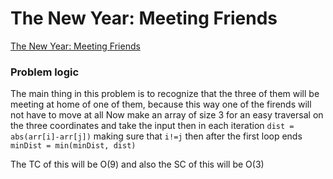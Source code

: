 # The New Year: Meeting Friends 
[The New Year: Meeting Friends](https://codeforces.com/problemset/problem/723/A)

### Problem logic
The main thing in this problem is to recognize that the three of them will be meeting at
home of one of them, because this way one of the firends will not have to move at all
Now make an array of size 3 for an easy traversal on the three coordinates and take the input 
then in each iteration
`dist = abs(arr[i]-arr[j])`
making sure that `i!=j`
then after the first loop ends `minDist = min(minDist, dist)`

The TC of this will be O(9) and also the SC of this will be O(3)